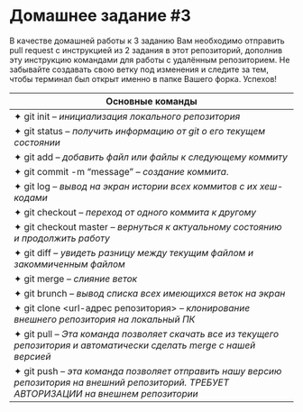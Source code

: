 # Домашнее задание #3

В качестве домашней работы к 3 заданию Вам необходимо отправить pull request с инструкцией из 2 задания в этот репозиторий, дополнив эту инструкцию командами для работы с удалённым репозиторием. Не забывайте создавать свою ветку под изменения и следите за тем, чтобы терминал был открыт именно в папке Вашего форка. Успехов!


|**Основные команды**|
|---------------------------------------------------------------------------------------|
|✦ git init – *инициализация локального репозитория*|
|✦ git status – *получить информацию от git о его текущем состоянии*|
|✦ git add – *добавить файл или файлы к следующему коммиту*|
|✦ git commit -m “message” – *создание коммита*.|
|✦ git log – *вывод на экран истории всех коммитов с их хеш-кодами*|
|✦ git checkout – *переход от одного коммита к другому*|
|✦ git checkout master – *вернуться к актуальному состоянию и продолжить работу*|
|✦ git diff – _увидеть разницу между текущим файлом и закоммиченным файлом_|
|✦ git merge – _слияние веток_|  
|✦ git brunch – _вывод списка всех имеющихся веток на экран_|  
|✦ git clone <url-адрес репозитория> – _клонирование внешнего репозитория на локальный ПК_|
|✦ git pull – _Эта команда позволяет скачать все из текущего репозитория и автоматически сделать merge с нашей версией_ 
|✦ git push – _эта команда позволяет отправить нашу версию репозитория на внешний репозиторий. ТРЕБУЕТ АВТОРИЗАЦИИ на внешнем репозитории_  
